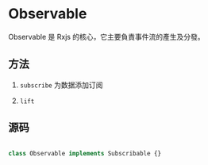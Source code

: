 # Observable

Observable 是 Rxjs 的核心，它主要負責事件流的產生及分發。

## 方法

  1. `subscribe` 为数据添加订阅

  2. `lift`


## 源码

```ts

class Observable implements Subscribable {}
```